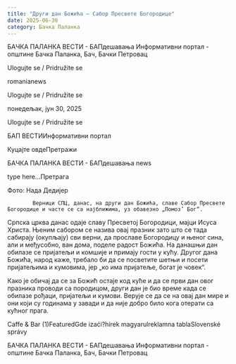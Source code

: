 ```yaml
---
title: "Други дан Божића – Сабор Пресвете Богородице"
date: 2025-06-30
category: Бачка Паланка
---
```


БАЧКА ПАЛАНКА ВЕСТИ - БАПдешавања Информативни портал - општине Бачка Паланка, Бач, Бачки Петровац

Ulogujte se / Pridružite se

romanianews

Ulogujte se / Pridružite se

понедељак, јун 30, 2025

Ulogujte se / Pridružite se

БАП ВЕСТИИнформативни портал

Куцајте овдеПретражи

БАЧКА ПАЛАНКА ВЕСТИ - БАПдешавања news

type here...Претрага

Фото: Нада Дедијер

            Верници СПЦ, данас, на други дан Божића, славе Сабор Пресвете Богородице и часте се са најближима, уз обавезно „Помоз’ Бог“.

Српска црква данас одаје славу Пресветој Богородици, мајци Исуса Христа. Њеним сабором се назива овај празник зато што се тада сабирају (окупљају) сви верни, да прославе Богородицу и њеног сина, али и међусобно, ван дома, поделе радост Божића.
На данашњи дан обилазе се пријатељи и комшије и примају гости у кућу. Другог дана Божића, народ каже, требало би да се посветите шетњи и посети пријатељима и кумовима, јер „ко има пријатеље, богат је човек“.


Како је обичај да се за Божић остаје код куће и да се први дан овог празника проводи са породицом, други дан је био време када се обилазе рођаци, пријатељи и кумови. Верује се да се на овај дан мире и они који су годинама у завади и да није добро било кога отерати са кућног прага.

Caffe & Bar (1)FeaturedGde izaći?hírek magyarulreklamna tablaSlovenské správy

БАЧКА ПАЛАНКА ВЕСТИ - БАПдешавања Информативни портал - општине Бачка Паланка, Бач, Бачки Петровац
